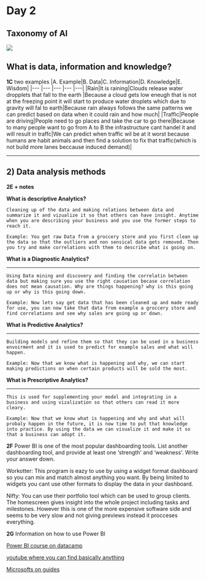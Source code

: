 # Day 2 
## Taxonomy of AI
<image src="images/learnn.jpg">

## **What is data, information and knowledge?**

**1C** two examples
|A. Example|B. Data|C. Information|D. Knowledge|E. Wisdom|
|---	|---	|---	|---	|---|
|Rain|It is raining|Clouds release water dropplets that fall to the earth |Because a cloud gets low eneugh that is not at the freezing point it will start to produce water droplets which due to gravity will fal to earth|Because rain always follows the same patterns we can predict based on data when it could rain and how much|
|Traffic|People are driving|People need to go places and take the car to go there|Because to many people want to go from A to B the infrastructure cant handel it and will result in traffc|We can predict when traffic wil be at it worst because humans are habit animals and then find a solution to fix that traffic(which is not build more lanes beccause induced demand)|
****

## 2) **Data analysis methods**
**2E + notes**

**What is descriptive  Analytics?**

    Cleaning up of the data and making relations between data and summarize it and vizualize it so that others can have insight. Anytime when you are describing your business and you use the former steps to reach it.

    Example: You get raw Data from a groccery store and you first clean up the data so that the outliers and non sensical data gets removed. Then you try and make correlations with them to describe what is going on.


 **What is a Diagnostic Analytics?**
****    
    Using Data mining and discovery and finding the correlatin between data but making sure you use the right causation becase correlation does not mean causation. Why are things happening? why is this going up or why is this going down.

    Example: Now lets say get data that has been cleaned up and made ready for use, you can now take that data from example a groccery store and find correlations and see why sales are going up or down.

**What is Predictive Analytics?**
****
    Building models and refine them so that they can be used in a business envoirment and it is used to predict for example sales and what will happen.

    Example: Now that we know what is happening and why, we can start making predictions on when certain products will be sold the most.

**What is Prescriptive Analytics?**
****
    This is used for supplementing your model and integrating in a business and using vizalization so that others can read it more cleary.

    Example: Now that we know what is happening and why and what will probaly happen in the future, it is now time to put that knowledge into practice. By using the data we can visualize it and make it so that a business can adopt it. 

**2F** Power BI is one of the most popular dashboarding tools. List another dashboarding tool, and provide at least one ‘strength' and ‘weakness'. Write your answer down.

Workotter: This program is eazy to use by using a widget format dashboard so you can mix and match almost anything you want. By being limited to widgets you cant use other formats to display the data in your dashboard.

Nifty: You can use their portfolio tool which can be used to group clients. The homescreen gives insight into the whole project including tasks and milestones. However this is one of the more expensive software side and seems to be very slow and not giving previews instead it procceses everything.

**2G** Information on how to use Power BI 

[Power BI course on datacamp](https://app.datacamp.com/learn/courses/introduction-to-power-bi)

[youtube where you can find basically anything](https://www.youtube.com/watch?v=dQw4w9WgXcQ)

[Microsofts on guides ](https://docs.microsoft.com/en-us/power-bi/fundamentals/desktop-getting-started)
